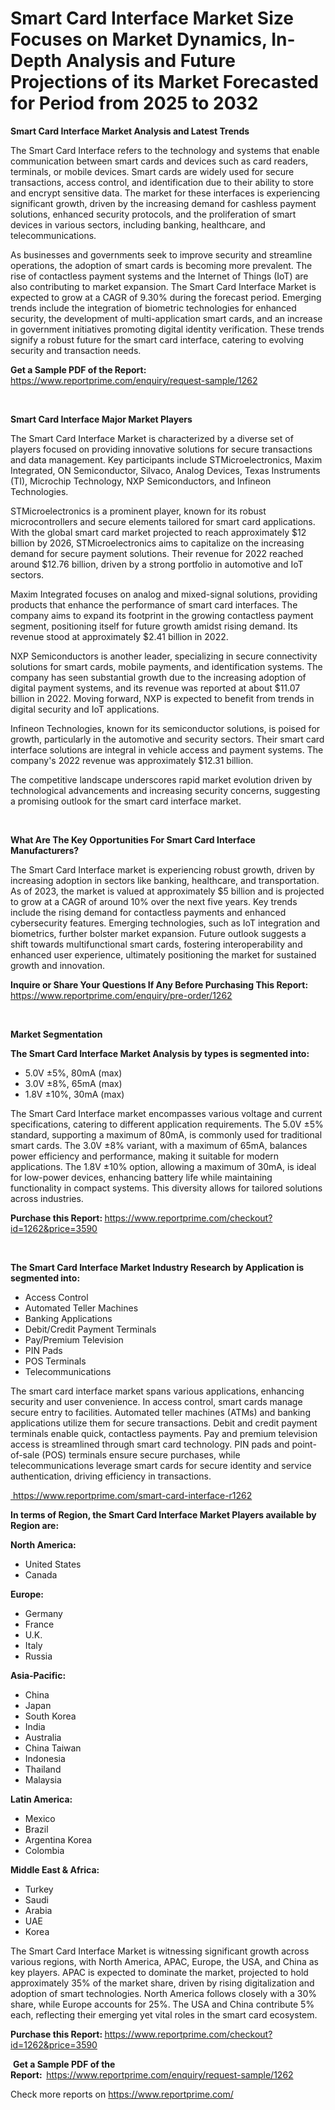 <p><h1>Smart Card Interface Market Size Focuses on Market Dynamics, In-Depth Analysis and Future Projections of its Market Forecasted for Period from 2025 to 2032</h1></p><p><strong>Smart Card Interface Market Analysis and Latest Trends</strong></p>
<p><p>The Smart Card Interface refers to the technology and systems that enable communication between smart cards and devices such as card readers, terminals, or mobile devices. Smart cards are widely used for secure transactions, access control, and identification due to their ability to store and encrypt sensitive data. The market for these interfaces is experiencing significant growth, driven by the increasing demand for cashless payment solutions, enhanced security protocols, and the proliferation of smart devices in various sectors, including banking, healthcare, and telecommunications.</p><p>As businesses and governments seek to improve security and streamline operations, the adoption of smart cards is becoming more prevalent. The rise of contactless payment systems and the Internet of Things (IoT) are also contributing to market expansion. The Smart Card Interface Market is expected to grow at a CAGR of 9.30% during the forecast period. Emerging trends include the integration of biometric technologies for enhanced security, the development of multi-application smart cards, and an increase in government initiatives promoting digital identity verification. These trends signify a robust future for the smart card interface, catering to evolving security and transaction needs.</p></p>
<p><strong>Get a Sample PDF of the Report:&nbsp;</strong> <a href="https://www.reportprime.com/enquiry/request-sample/1262?utm_campaign=3573&utm_medium=2&utm_source=Github&utm_content=ia&utm_term=18032025&utm_id=smart-card-interface">https://www.reportprime.com/enquiry/request-sample/1262</a></p>
<p>&nbsp;</p>
<p><strong>Smart Card Interface Major Market Players</strong></p>
<p><p>The Smart Card Interface Market is characterized by a diverse set of players focused on providing innovative solutions for secure transactions and data management. Key participants include STMicroelectronics, Maxim Integrated, ON Semiconductor, Silvaco, Analog Devices, Texas Instruments (TI), Microchip Technology, NXP Semiconductors, and Infineon Technologies.</p><p>STMicroelectronics is a prominent player, known for its robust microcontrollers and secure elements tailored for smart card applications. With the global smart card market projected to reach approximately $12 billion by 2026, STMicroelectronics aims to capitalize on the increasing demand for secure payment solutions. Their revenue for 2022 reached around $12.76 billion, driven by a strong portfolio in automotive and IoT sectors.</p><p>Maxim Integrated focuses on analog and mixed-signal solutions, providing products that enhance the performance of smart card interfaces. The company aims to expand its footprint in the growing contactless payment segment, positioning itself for future growth amidst rising demand. Its revenue stood at approximately $2.41 billion in 2022.</p><p>NXP Semiconductors is another leader, specializing in secure connectivity solutions for smart cards, mobile payments, and identification systems. The company has seen substantial growth due to the increasing adoption of digital payment systems, and its revenue was reported at about $11.07 billion in 2022. Moving forward, NXP is expected to benefit from trends in digital security and IoT applications.</p><p>Infineon Technologies, known for its semiconductor solutions, is poised for growth, particularly in the automotive and security sectors. Their smart card interface solutions are integral in vehicle access and payment systems. The company's 2022 revenue was approximately $12.31 billion.</p><p>The competitive landscape underscores rapid market evolution driven by technological advancements and increasing security concerns, suggesting a promising outlook for the smart card interface market.</p></p>
<p>&nbsp;</p>
<p><strong>What Are The Key Opportunities For Smart Card Interface Manufacturers?</strong></p>
<p><p>The Smart Card Interface market is experiencing robust growth, driven by increasing adoption in sectors like banking, healthcare, and transportation. As of 2023, the market is valued at approximately $5 billion and is projected to grow at a CAGR of around 10% over the next five years. Key trends include the rising demand for contactless payments and enhanced cybersecurity features. Emerging technologies, such as IoT integration and biometrics, further bolster market expansion. Future outlook suggests a shift towards multifunctional smart cards, fostering interoperability and enhanced user experience, ultimately positioning the market for sustained growth and innovation.</p></p>
<p><strong>Inquire or Share Your Questions If Any Before Purchasing This Report:</strong> <a href="https://www.reportprime.com/enquiry/pre-order/1262?utm_campaign=3573&utm_medium=2&utm_source=Github&utm_content=ia&utm_term=18032025&utm_id=smart-card-interface">https://www.reportprime.com/enquiry/pre-order/1262</a></p>
<p>&nbsp;</p>
<p><strong>Market Segmentation</strong></p>
<p><strong>The Smart Card Interface Market Analysis by types is segmented into:</strong></p>
<p><ul><li>5.0V ±5%, 80mA (max)</li><li>3.0V ±8%, 65mA (max)</li><li>1.8V ±10%, 30mA (max)</li></ul></p>
<p><p>The Smart Card Interface market encompasses various voltage and current specifications, catering to different application requirements. The 5.0V ±5% standard, supporting a maximum of 80mA, is commonly used for traditional smart cards. The 3.0V ±8% variant, with a maximum of 65mA, balances power efficiency and performance, making it suitable for modern applications. The 1.8V ±10% option, allowing a maximum of 30mA, is ideal for low-power devices, enhancing battery life while maintaining functionality in compact systems. This diversity allows for tailored solutions across industries.</p></p>
<p><strong>Purchase this Report:&nbsp;</strong><a href="https://www.reportprime.com/checkout?id=1262&price=3590&utm_campaign=3573&utm_medium=2&utm_source=Github&utm_content=ia&utm_term=18032025&utm_id=smart-card-interface">https://www.reportprime.com/checkout?id=1262&price=3590</a></p>
<p>&nbsp;</p>
<p><strong>The Smart Card Interface Market Industry Research by Application is segmented into:</strong></p>
<p><ul><li>Access Control</li><li>Automated Teller Machines</li><li>Banking Applications</li><li>Debit/Credit Payment Terminals</li><li>Pay/Premium Television</li><li>PIN Pads</li><li>POS Terminals</li><li>Telecommunications</li></ul></p>
<p><p>The smart card interface market spans various applications, enhancing security and user convenience. In access control, smart cards manage secure entry to facilities. Automated teller machines (ATMs) and banking applications utilize them for secure transactions. Debit and credit payment terminals enable quick, contactless payments. Pay and premium television access is streamlined through smart card technology. PIN pads and point-of-sale (POS) terminals ensure secure purchases, while telecommunications leverage smart cards for secure identity and service authentication, driving efficiency in transactions.</p></p>
<p><a href="https://www.reportprime.com/smart-card-interface-r1262?utm_campaign=3573&utm_medium=2&utm_source=Github&utm_content=ia&utm_term=18032025&utm_id=smart-card-interface">&nbsp;https://www.reportprime.com/smart-card-interface-r1262</a></p>
<p><strong>In terms of Region, the Smart Card Interface Market Players available by Region are:</strong></p>
<p>
    <p> <strong> North America: </strong>
        <ul>
            <li>United States</li>
            <li>Canada</li>
        </ul>
        </p> 
    <p> <strong> Europe: </strong>
        <ul>
            <li>Germany</li>
            <li>France</li>
            <li>U.K.</li>
            <li>Italy</li>
            <li>Russia</li>
        </ul>
        </p> 
    <p> <strong> Asia-Pacific: </strong>
        <ul>
            <li>China</li>
            <li>Japan</li>
            <li>South Korea</li>
            <li>India</li>
            <li>Australia</li>
            <li>China Taiwan</li>
            <li>Indonesia</li>
            <li>Thailand</li>
            <li>Malaysia</li>
        </ul>
        </p> 
    <p> <strong> Latin America: </strong>
        <ul>
            <li>Mexico</li>
            <li>Brazil</li>
            <li>Argentina Korea</li>
            <li>Colombia</li>
        </ul>
        </p> 
    <p> <strong> Middle East & Africa: </strong>
        <ul>
            <li>Turkey</li>
            <li>Saudi</li>
            <li>Arabia</li>
            <li>UAE</li>
            <li>Korea</li>
        </ul>
    </p>
    </p>
<p><p>The Smart Card Interface Market is witnessing significant growth across various regions, with North America, APAC, Europe, the USA, and China as key players. APAC is expected to dominate the market, projected to hold approximately 35% of the market share, driven by rising digitalization and adoption of smart technologies. North America follows closely with a 30% share, while Europe accounts for 25%. The USA and China contribute 5% each, reflecting their emerging yet vital roles in the smart card ecosystem.</p></p>
<p><strong>Purchase this Report: </strong><a href="https://www.reportprime.com/checkout?id=1262&price=3590&utm_campaign=3573&utm_medium=2&utm_source=Github&utm_content=ia&utm_term=18032025&utm_id=smart-card-interface">https://www.reportprime.com/checkout?id=1262&price=3590</a></p>
<p>&nbsp;<strong>Get a Sample PDF of the Report:&nbsp;&nbsp;</strong><a href="https://www.reportprime.com/enquiry/request-sample/1262?utm_campaign=3573&utm_medium=2&utm_source=Github&utm_content=ia&utm_term=18032025&utm_id=smart-card-interface">https://www.reportprime.com/enquiry/request-sample/1262</a></p>
<p><strong></strong></p>
<p>Check more reports on <a href="https://www.reportprime.com/?utm_campaign=3573&utm_medium=2&utm_source=Github&utm_content=ia&utm_term=18032025&utm_id=smart-card-interface">https://www.reportprime.com/</a></p>